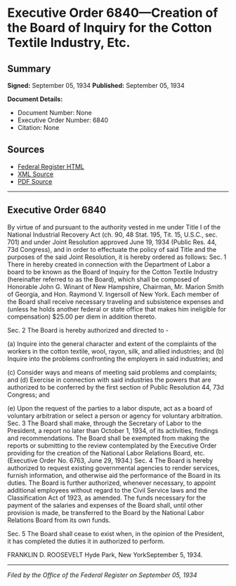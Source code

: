 # Executive Order 6840—Creation of the Board of Inquiry for the Cotton Textile Industry, Etc.

## Summary

**Signed:** September 05, 1934
**Published:** September 05, 1934

**Document Details:**
- Document Number: None
- Executive Order Number: 6840
- Citation: None

## Sources
- [Federal Register HTML](https://www.presidency.ucsb.edu/documents/executive-order-6840-creation-the-board-inquiry-for-the-cotton-textile-industry-etc)
- [XML Source](None)
- [PDF Source](None)

---

## Executive Order 6840

By virtue of and pursuant to the authority vested in me under Title I of the National Industrial Recovery Act (ch. 90, 48 Stat. 195, Tit. 15, U.S.C., sec. 701) and under Joint Resolution approved June 19, 1934 (Public Res. 44, 73d Congress), and in order to effectuate the policy of said Title and the purposes of the said Joint Resolution, it is hereby ordered as follows:
Sec. 1 There in hereby created in connection with the Department of Labor a board to be known as the Board of Inquiry for the Cotton Textile Industry (hereinafter referred to as the Board), which shall be composed of Honorable John G. Winant of New Hampshire, Chairman, Mr. Marion Smith of Georgia, and Hon. Raymond V. Ingersoll of New York. Each member of the Board shall receive necessary traveling and subsistence expenses and (unless he holds another federal or state office that makes him ineligible for compensation) $25.00 per diem in addition thereto.

Sec. 2 The Board is hereby authorized and directed to -

(a) Inquire into the general character and extent of the complaints of the workers in the cotton textile, wool, rayon, silk, and allied industries; and
(b) Inquire into the problems confronting the employers in said industries; and

(c) Consider ways and means of meeting said problems and complaints; and
(d) Exercise in connection with said industries the powers that are authorized to be conferred by the first section of Public Resolution 44, 73d Congress; and

(e) Upon the request of the parties to a labor dispute, act as a board of voluntary arbitration or select a person or agency for voluntary arbitration.
Sec. 3 The Board shall make, through the Secretary of Labor to the President, a report no later than October 1, 1934, of its activities, findings and recommendations. The Board shall be exempted from making the reports or submitting to the review contemplated by the Executive Order providing for the creation of the National Labor Relations Board, etc. (Executive Order No. 6763, June 29, 1934.)
Sec. 4 The Board is hereby authorized to request existing governmental agencies to render services, furnish information, and otherwise aid the performance of the Board in its duties. The Board is further authorized, whenever necessary, to appoint additional employees without regard to the Civil Service laws and the Classification Act of 1923, as amended. The funds necessary for the payment of the salaries and expenses of the Board shall, until other provision is made, be transferred to the Board by the National Labor Relations Board from its own funds.

Sec. 5 The Board shall cease to exist when, in the opinion of the President, it has completed the duties it in authorized to perform.

FRANKLIN D. ROOSEVELT
Hyde Park, New YorkSeptember 5, 1934.

---

*Filed by the Office of the Federal Register on September 05, 1934*
